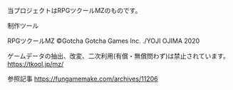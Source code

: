 当プロジェクトはRPGツクールMZのものです。

制作ツール

RPGツクールMZ
©Gotcha Gotcha Games Inc. ./YOJI OJIMA 2020

ゲームデータの抽出、改変、二次利用(有償・無償問わず)は禁止されています。
https://tkool.jp/mz/


参照記事
https://fungamemake.com/archives/11206
